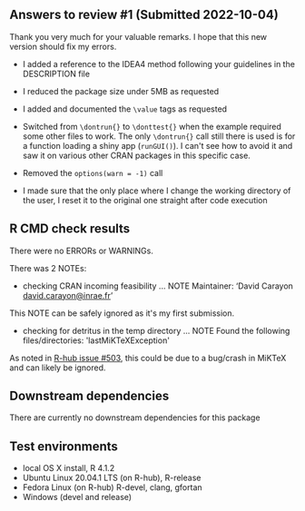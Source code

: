 ## Answers to review #1 (Submitted 2022-10-04)
Thank you very much for your valuable remarks. I hope that this new version should fix my errors.

* I added a reference to the IDEA4 method following your guidelines in the DESCRIPTION file
* I reduced the package size under 5MB as requested
* I added and documented the `\value` tags as requested

* Switched from `\dontrun{}` to `\donttest{}` when the example required some other files to work. The only `\dontrun{}` call still there is used is for a function loading a shiny app (`runGUI()`). I can't see how to avoid it and saw it on various other CRAN packages in this specific case.

* Removed the `options(warn = -1)` call
* I made sure that the only place where I change the working directory of the user, I reset it to the original one straight after code execution

## R CMD check results
There were no ERRORs or WARNINGs.

There was 2 NOTEs:

* checking CRAN incoming feasibility ... NOTE
Maintainer: ‘David Carayon <david.carayon@inrae.fr>’

This NOTE can be safely ignored as it's my first submission.

* checking for detritus in the temp directory ... NOTE
Found the following files/directories:
'lastMiKTeXException'

As noted in [R-hub issue #503](https://github.com/r-hub/rhub/issues/503), this could be due to a bug/crash in MiKTeX and can likely be ignored.

## Downstream dependencies
There are currently no downstream dependencies for this package

## Test environments
* local OS X install, R 4.1.2
* Ubuntu Linux 20.04.1 LTS (on R-hub), R-release
* Fedora Linux (on R-hub) R-devel, clang, gfortan
* Windows (devel and release)
